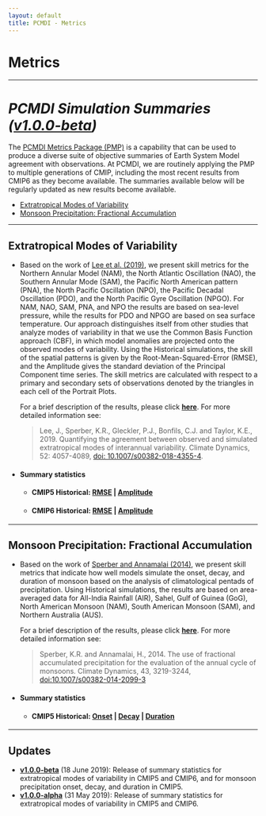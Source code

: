```yaml
---
layout: default
title: PCMDI - Metrics
---
```



# Metrics
---
# _PCMDI Simulation Summaries ([v1.0.0-beta][v1.0.0-beta])_

The [PCMDI Metrics Package (PMP)](https://github.com/PCMDI/pcmdi_metrics) is a capability that can be used to produce a diverse suite of objective summaries of Earth System Model agreement with observations. At PCMDI, we are routinely applying the PMP to multiple generations of CMIP, including the most recent results from CMIP6 as they become available. The summaries available below will be regularly updated as new results become available.

- [Extratropical Modes of Variability](#variability)
- [Monsoon Precipitation: Fractional Accumulation](#monsoon)

---
## <a name="variability"></a>Extratropical Modes of Variability
- Based on the work of [Lee et al. (2019)][lee2019], we present skill metrics for the Northern Annular Model (NAM), the North Atlantic Oscillation (NAO), the Southern Annular Mode (SAM), the Pacific North American pattern (PNA), the North Pacific Oscillation (NPO), the Pacific Decadal Oscillation (PDO), and the North Pacific Gyre Oscillation (NPGO). For NAM, NAO, SAM, PNA, and NPO the results are based on sea-level pressure, while the results for PDO and NPGO are based on sea surface temperature. Our approach distinguishes itself from other studies that analyze modes of variability in that we use the Common Basis Function approach (CBF), in which model anomalies are projected onto the observed modes of variability. Using the Historical simulations, the skill of the spatial patterns is given by the Root-Mean-Squared-Error (RMSE), and the Amplitude gives the standard deviation of the Principal Component time series. The skill metrics are calculated with respect to a primary and secondary sets of observations denoted by the triangles in each cell of the Portrait Plots. 

  For a brief description of the results, please click [**here**][description_variability]. For more detailed information see:

  > Lee, J., Sperber, K.R., Gleckler, P.J., Bonfils, C.J. and Taylor, K.E., 2019. Quantifying the agreement between observed and simulated extratropical modes of interannual variability. Climate Dynamics, 52: 4057-4089, [doi: 10.1007/s00382-018-4355-4][lee2019].

- #### Summary statistics
  - #### CMIP5 Historical: [RMSE][CMIP5_variability_rmse] | [Amplitude][CMIP5_variability_amplitude]
  - #### CMIP6 Historical: [RMSE][CMIP6_variability_rmse] | [Amplitude][CMIP6_variability_amplitude]

---
## <a name="monsoon"></a>Monsoon Precipitation: Fractional Accumulation
- Based on the work of [Sperber and Annamalai (2014)][sperber2004], we present skill metrics that indicate how well models simulate the onset, decay, and duration of monsoon based on the analysis of climatological pentads of precipitation. Using Historical simulations, the results are based on area-averaged data for All-India Rainfall (AIR), Sahel, Gulf of Guinea (GoG), North American Monsoon (NAM), South American Monsoon (SAM), and Northern Australia (AUS). 

  For a brief description of the results, please click [**here**][description_monsoon]. For more detailed information see:

  > Sperber, K.R. and Annamalai, H., 2014. The use of fractional accumulated precipitation for the evaluation of the annual cycle of monsoons. Climate Dynamics, 43, 3219-3244, [doi:10.1007/s00382-014-2099-3][sperber2004]

- #### Summary statistics
  - #### CMIP5 Historical: [Onset][CMIP5_monsoon_sperber_onset] | [Decay][CMIP5_monsoon_sperber_decay] | [Duration][CMIP5_monsoon_sperber_duration]

---
## Updates
- [**v1.0.0-beta**][v1.0.0-beta] (18 June 2019): Release of summary statistics for extratropical modes of variability in CMIP5 and CMIP6, and for monsoon precipitation onset, decay, and duration in CMIP5.
- [**v1.0.0-alpha**][v1.0.0-alpha] (31 May 2019): Release of summary statistics for extratropical modes of variability in CMIP5 and CMIP6.

[v1.0.0-beta]: {{site.baseurl}}/research/metrics/index.html
[v1.0.0-alpha]: {{site.baseurl}}/research/metrics/index_v1.0.0-alpha.html

[description_variability]: {{site.baseurl}}/research/metrics/plot_description_variability.html
[description_monsoon]: {{site.baseurl}}/research/metrics/plot_description_monsoon.html


[lee2019]: https://link.springer.com/article/10.1007/s00382-018-4355-4
[sperber2004]: https://doi.org/10.1007/s00382-014-2099-3
[CMIP5_variability_amplitude]: https://pcmdi.llnl.gov/pmp-preliminary-results/ipp_test_variability_modes/cmip5_v20190512/clickable_portrait.html
[CMIP5_variability_rmse]: https://pcmdi.llnl.gov/pmp-preliminary-results/ipp_test_variability_modes/cmip5_v20190512_rmse/clickable_portrait.html
[CMIP6_variability_amplitude]: https://pcmdi.llnl.gov/pmp-preliminary-results/ipp_test_variability_modes/cmip6_v20190503/clickable_portrait.html
[CMIP6_variability_rmse]: https://pcmdi.llnl.gov/pmp-preliminary-results/ipp_test_variability_modes/cmip6_v20190503_rmse/clickable_portrait.html
[CMIP5_monsoon_sperber_onset]: https://pcmdi.llnl.gov/pmp-preliminary-results/ipp_test_monsoon_sperber/onset_index_rel2obs/clickable_portrait.html
[CMIP5_monsoon_sperber_decay]: https://pcmdi.llnl.gov/pmp-preliminary-results/ipp_test_monsoon_sperber/decay_index_rel2obs/clickable_portrait.html
[CMIP5_monsoon_sperber_duration]: https://pcmdi.llnl.gov/pmp-preliminary-results/ipp_test_monsoon_sperber/duration_rel2obs/clickable_portrait.html
